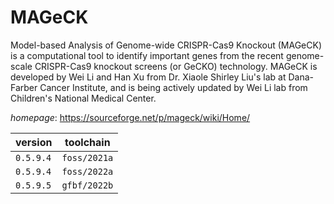 # MAGeCK

Model-based Analysis of Genome-wide CRISPR-Cas9 Knockout (MAGeCK) is a computational tool to identify  important genes from the recent genome-scale CRISPR-Cas9 knockout screens (or GeCKO) technology. MAGeCK is developed  by Wei Li and Han Xu from Dr. Xiaole Shirley Liu's lab at Dana-Farber Cancer Institute, and is being actively updated  by Wei Li lab from Children's National Medical Center.

*homepage*: <https://sourceforge.net/p/mageck/wiki/Home/>

version | toolchain
--------|----------
``0.5.9.4`` | ``foss/2021a``
``0.5.9.4`` | ``foss/2022a``
``0.5.9.5`` | ``gfbf/2022b``
